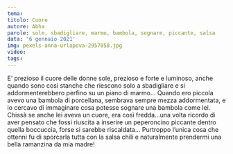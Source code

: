 ```yaml
---
tema:
titolo: Cuore
autore: Abha
parole: sole, sbadigliare, marmo, bambola, sognare, piccante, salsa
data: '6 gennaio 2021'
img: pexels-anna-urlapova-2957058.jpg
video: 
tags: 
---
```

E’ prezioso il cuore delle donne sole, prezioso e forte e luminoso, anche quando sono così stanche che riescono solo a sbadigliare e si addormenterebbero perfino su un piano di marmo... Quando ero piccola avevo una bambola di porcellana, sembrava sempre mezza addormentata, e io cercavo di immaginare cosa potesse sognare una bambola come lei. Chissà se anche lei aveva un cuore, era così fredda…una volta ricordo di aver pensato che fossi riuscita a inserire un peperoncino piccante dentro quella boccuccia, forse si sarebbe riscaldata... Purtroppo l’unica cosa che ottenni fu di sporcarla tutta con la salsa chili e naturalmente prendermi una bella ramanzina da mia madre!
